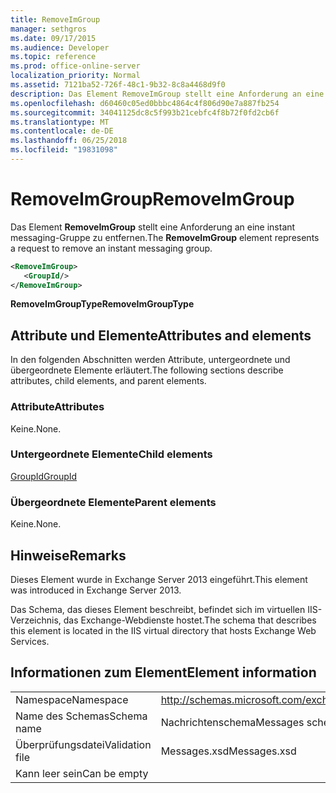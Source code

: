 ```yaml
---
title: RemoveImGroup
manager: sethgros
ms.date: 09/17/2015
ms.audience: Developer
ms.topic: reference
ms.prod: office-online-server
localization_priority: Normal
ms.assetid: 7121ba52-726f-48c1-9b32-8c8a4468d9f0
description: Das Element RemoveImGroup stellt eine Anforderung an eine instant messaging-Gruppe zu entfernen.
ms.openlocfilehash: d60460c05ed0bbbc4864c4f806d90e7a887fb254
ms.sourcegitcommit: 34041125dc8c5f993b21cebfc4f8b72f0fd2cb6f
ms.translationtype: MT
ms.contentlocale: de-DE
ms.lasthandoff: 06/25/2018
ms.locfileid: "19831098"
---
```

# <a name="removeimgroup"></a><span data-ttu-id="cf467-103">RemoveImGroup</span><span class="sxs-lookup"><span data-stu-id="cf467-103">RemoveImGroup</span></span>

<span data-ttu-id="cf467-104">Das Element **RemoveImGroup** stellt eine Anforderung an eine instant messaging-Gruppe zu entfernen.</span><span class="sxs-lookup"><span data-stu-id="cf467-104">The **RemoveImGroup** element represents a request to remove an instant messaging group.</span></span> 
  
```XML
<RemoveImGroup>
   <GroupId/>
</RemoveImGroup>
```

 <span data-ttu-id="cf467-105">**RemoveImGroupType**</span><span class="sxs-lookup"><span data-stu-id="cf467-105">**RemoveImGroupType**</span></span>
## <a name="attributes-and-elements"></a><span data-ttu-id="cf467-106">Attribute und Elemente</span><span class="sxs-lookup"><span data-stu-id="cf467-106">Attributes and elements</span></span>

<span data-ttu-id="cf467-107">In den folgenden Abschnitten werden Attribute, untergeordnete und übergeordnete Elemente erläutert.</span><span class="sxs-lookup"><span data-stu-id="cf467-107">The following sections describe attributes, child elements, and parent elements.</span></span>
  
### <a name="attributes"></a><span data-ttu-id="cf467-108">Attribute</span><span class="sxs-lookup"><span data-stu-id="cf467-108">Attributes</span></span>

<span data-ttu-id="cf467-109">Keine.</span><span class="sxs-lookup"><span data-stu-id="cf467-109">None.</span></span>
  
### <a name="child-elements"></a><span data-ttu-id="cf467-110">Untergeordnete Elemente</span><span class="sxs-lookup"><span data-stu-id="cf467-110">Child elements</span></span>

[<span data-ttu-id="cf467-111">GroupId</span><span class="sxs-lookup"><span data-stu-id="cf467-111">GroupId</span></span>](groupid.md)
  
### <a name="parent-elements"></a><span data-ttu-id="cf467-112">Übergeordnete Elemente</span><span class="sxs-lookup"><span data-stu-id="cf467-112">Parent elements</span></span>

<span data-ttu-id="cf467-113">Keine.</span><span class="sxs-lookup"><span data-stu-id="cf467-113">None.</span></span>
  
## <a name="remarks"></a><span data-ttu-id="cf467-114">Hinweise</span><span class="sxs-lookup"><span data-stu-id="cf467-114">Remarks</span></span>

<span data-ttu-id="cf467-115">Dieses Element wurde in Exchange Server 2013 eingeführt.</span><span class="sxs-lookup"><span data-stu-id="cf467-115">This element was introduced in Exchange Server 2013.</span></span>
  
<span data-ttu-id="cf467-116">Das Schema, das dieses Element beschreibt, befindet sich im virtuellen IIS-Verzeichnis, das Exchange-Webdienste hostet.</span><span class="sxs-lookup"><span data-stu-id="cf467-116">The schema that describes this element is located in the IIS virtual directory that hosts Exchange Web Services.</span></span>
  
## <a name="element-information"></a><span data-ttu-id="cf467-117">Informationen zum Element</span><span class="sxs-lookup"><span data-stu-id="cf467-117">Element information</span></span>

|||
|:-----|:-----|
|<span data-ttu-id="cf467-118">Namespace</span><span class="sxs-lookup"><span data-stu-id="cf467-118">Namespace</span></span>  <br/> |http://schemas.microsoft.com/exchange/services/2006/messages  <br/> |
|<span data-ttu-id="cf467-119">Name des Schemas</span><span class="sxs-lookup"><span data-stu-id="cf467-119">Schema name</span></span>  <br/> |<span data-ttu-id="cf467-120">Nachrichtenschema</span><span class="sxs-lookup"><span data-stu-id="cf467-120">Messages schema</span></span>  <br/> |
|<span data-ttu-id="cf467-121">Überprüfungsdatei</span><span class="sxs-lookup"><span data-stu-id="cf467-121">Validation file</span></span>  <br/> |<span data-ttu-id="cf467-122">Messages.xsd</span><span class="sxs-lookup"><span data-stu-id="cf467-122">Messages.xsd</span></span>  <br/> |
|<span data-ttu-id="cf467-123">Kann leer sein</span><span class="sxs-lookup"><span data-stu-id="cf467-123">Can be empty</span></span>  <br/> ||
   

